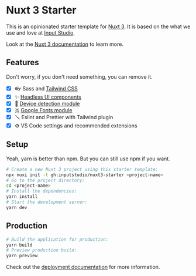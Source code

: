 # Nuxt 3 Starter

This is an opinionated starter template for [Nuxt 3](https://nuxt.com). It is based on the what we use and love at [Input Studio](https://inputstudio.co).

Look at the [Nuxt 3 documentation](https://nuxt.com/docs/getting-started/introduction) to learn more.

## Features

Don't worry, if you don't need something, you can remove it.

- [x] 👓 Sass and [Tailwind CSS](https://tailwindcss.com)
- [x] ✨ [Headless UI components](https://headlessui.dev)
- [x] 📱 [Device detection module](https://nuxt.com/modules/device)
- [x] 🇬 [Google Fonts module](https://google-fonts.nuxtjs.org/)
- [x] 🪛 Eslint and Prettier with Tailwind plugin
- [x] ⚙️ VS Code settings and recommended extensions

## Setup

Yeah, yarn is better than npm. But you can still use npm if you want.

```bash
# Create a new Nuxt 3 project using this starter template:
npx nuxi init -t gh:inputstudio/nuxt3-starter <project-name>
# Go to the project directory:
cd <project-name>
# Install the dependencies:
yarn install
# Start the development server:
yarn dev
```

## Production

```bash
# Build the application for production:
yarn build
# Preview production build:
yarn preview
```

Check out the [deployment documentation](https://nuxt.com/docs/getting-started/deployment) for more information.
